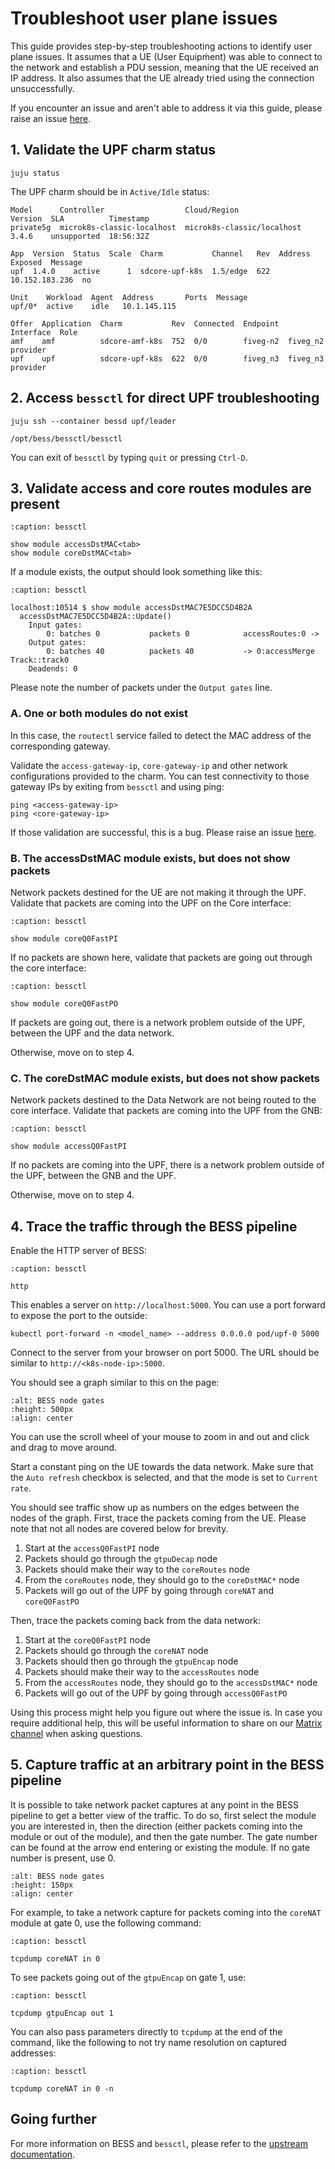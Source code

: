 # Troubleshoot user plane issues

This guide provides step-by-step troubleshooting actions to identify user plane
issues. It assumes that a UE (User Equipḿent) was able to connect to the network
and establish a PDU session, meaning that the UE received an IP address. It also
assumes that the UE already tried using the connection unsuccessfully.

If you encounter an issue and aren't able to address it via this guide, please
raise an issue [here][Bug Report].

## 1. Validate the UPF charm status

```shell
juju status
```

The UPF charm should be in `Active/Idle` status:

```shell
Model      Controller                  Cloud/Region                Version  SLA          Timestamp
private5g  microk8s-classic-localhost  microk8s-classic/localhost  3.4.6    unsupported  18:56:32Z

App  Version  Status  Scale  Charm           Channel   Rev  Address         Exposed  Message
upf  1.4.0    active      1  sdcore-upf-k8s  1.5/edge  622  10.152.183.236  no

Unit    Workload  Agent  Address       Ports  Message
upf/0*  active    idle   10.1.145.115

Offer  Application  Charm           Rev  Connected  Endpoint  Interface  Role
amf    amf          sdcore-amf-k8s  752  0/0        fiveg-n2  fiveg_n2   provider
upf    upf          sdcore-upf-k8s  622  0/0        fiveg_n3  fiveg_n3   provider
```

## 2. Access `bessctl` for direct UPF troubleshooting

```shell
juju ssh --container bessd upf/leader
```

```shell
/opt/bess/bessctl/bessctl
```

You can exit of `bessctl` by typing `quit` or pressing `Ctrl-D`.

## 3. Validate access and core routes modules are present

```{code-block}
:caption: bessctl

show module accessDstMAC<tab>
show module coreDstMAC<tab>
```

If a module exists, the output should look something like this:

```{code-block}
:caption: bessctl

localhost:10514 $ show module accessDstMAC7E5DCC5D4B2A
  accessDstMAC7E5DCC5D4B2A::Update()
    Input gates:
        0: batches 0           packets 0            accessRoutes:0 ->	
    Output gates:
        0: batches 40          packets 40           -> 0:accessMerge	Track::track0
    Deadends: 0
```

Please note the number of packets under the `Output gates` line.

### A. One or both modules do not exist

In this case, the `routectl` service failed to detect the MAC address of the
corresponding gateway.

Validate the `access-gateway-ip`, `core-gateway-ip` and other network
configurations provided to the charm. You can test connectivity to those gateway
IPs by exiting from `bessctl` and using ping:

```shell
ping <access-gateway-ip>
ping <core-gateway-ip>
```

If those validation are successful, this is a bug. Please raise an issue
[here][Bug Report].

### B. The accessDstMAC module exists, but does not show packets

Network packets destined for the UE are not making it through the UPF. Validate
that packets are coming into the UPF on the Core interface:

```{code-block}
:caption: bessctl

show module coreQ0FastPI
```

If no packets are shown here, validate that packets are going out through the
core interface:

```{code-block}
:caption: bessctl

show module coreQ0FastPO
```

If packets are going out, there is a network problem outside of the UPF, between
the UPF and the data network.

Otherwise, move on to step 4.

### C. The coreDstMAC module exists, but does not show packets

Network packets destined to the Data Network are not being routed to the core
interface. Validate that packets are coming into the UPF from the GNB:

```{code-block}
:caption: bessctl

show module accessQ0FastPI
```

If no packets are coming into the UPF, there is a network problem outside of the
UPF, between the GNB and the UPF.

Otherwise, move on to step 4.

## 4. Trace the traffic through the BESS pipeline

Enable the HTTP server of BESS:

```{code-block}
:caption: bessctl

http
```

This enables a server on `http://localhost:5000`. You can use a port forward to
expose the port to the outside:

```shell
kubectl port-forward -n <model_name> --address 0.0.0.0 pod/upf-0 5000
```

Connect to the server from your browser on port 5000. The URL should be
similar to `http://<k8s-node-ip>:5000`.

You should see a graph similar to this on the page:

```{image} ../images/bess_http_server.png
:alt: BESS node gates
:height: 500px
:align: center
```

You can use the scroll wheel of your mouse to zoom in and out and click and drag
to move around.

Start a constant ping on the UE towards the data network. Make sure that the
`Auto refresh` checkbox is selected, and that the mode is set to `Current rate`.

You should see traffic show up as numbers on the edges between the nodes of the
graph. First, trace the packets coming from the UE. Please note that not all
nodes are covered below for brevity.

1. Start at the `accessQ0FastPI` node
2. Packets should go through the `gtpuDecap` node
3. Packets should make their way to the `coreRoutes` node
4. From the `coreRoutes` node, they should go to the `coreDstMAC*` node
5. Packets will go out of the UPF by going through `coreNAT` and `coreQ0FastPO`

Then, trace the packets coming back from the data network:

1. Start at the `coreQ0FastPI` node
2. Packets should go through the `coreNAT` node
3. Packets should then go through the `gtpuEncap` node
3. Packets should make their way to the `accessRoutes` node
4. From the `accessRoutes` node, they should go to the `accessDstMAC*` node
5. Packets will go out of the UPF by going through `accessQ0FastPO`

Using this process might help you figure out where the issue is. In case you
require additional help, this will be useful information to share on our [Matrix
channel] when asking questions.

## 5. Capture traffic at an arbitrary point in the BESS pipeline

It is possible to take network packet captures at any point in the BESS pipeline
to get a better view of the traffic. To do so, first select the module you are
interested in, then the direction (either packets coming into the module or out
of the module), and then the gate number. The gate number can be found at the
arrow end entering or existing the module. If no gate number is present, use 0.

```{image} ../images/bess_node_gates.png
:alt: BESS node gates
:height: 150px
:align: center
```

For example, to take a network capture for packets coming into the `coreNAT`
module at gate 0, use the following command:

```{code-block}
:caption: bessctl

tcpdump coreNAT in 0
```

To see packets going out of the `gtpuEncap` on gate 1, use:

```{code-block}
:caption: bessctl

tcpdump gtpuEncap out 1
```

You can also pass parameters directly to `tcpdump` at the end of the command,
like the following to not try name resolution on captured addresses:

```{code-block}
:caption: bessctl

tcpdump coreNAT in 0 -n
```

## Going further

For more information on BESS and `bessctl`, please refer to the [upstream documentation].

[Bug Report]: https://github.com/login?return_to=https%3A%2F%2Fgithub.com%2Fcanonical%2Fcharmed-aether-sd-core%2Fissues%2Fnew%3Fassignees%3D%26amp%3Blabels%3Dbug%26amp%3Bprojects%3D%26amp%3Btemplate%3Dbug_report.yml
[Matrix channel]: https://matrix.to/#/#charmhub-charmed5g:ubuntu.com
[upstream documentation]: https://github.com/omec-project/bess/wiki
